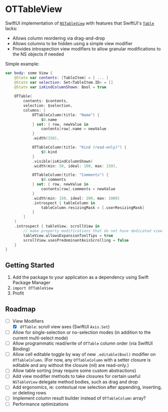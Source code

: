 # OTTableView

SwiftUI implementation of [`NSTableView`](https://developer.apple.com/documentation/appkit/nstableview) with features that SwiftUI's [`Table`](https://developer.apple.com/documentation/swiftui/table) lacks:

- Allows column reordering via drag-and-drop
- Allows columns to be hidden using a simple view modifier
- Provides introspection view modifiers to allow granular modifications to the NS objects if needed

Simple example:

```swift
var body: some View {
    @State var contents: [TableItem] = [ ... ]
    @State var selection: Set<TableItem.ID> = []
    @State var isKindColumnShown: Bool = true
    
    OTTable(
        contents: $contents,
        selection: $selection,
        columns: [
            OTTableColumn(title: "Name") {
                $0.name
	        } set: { row, newValue in
                contents[row].name = newValue
            }
            .width(150),

            OTTableColumn(title: "Kind (read-only)") { 
                $0.kind
            }
            .visible(isKindColumnShown)
            .width(min: 50, ideal: 100, max: 150),

            OTTableColumn(title: "Comments") { 
                $0.comments
            } set: { row, newValue in
                contents[row].comments = newValue
            }
            .width(min: 150, ideal: 200, max: 1000)
            .introspect { tableColumn in
                tableColumn.resizingMask = [.userResizingMask]
            }
        ]
    )
    .introspect { tableView, scrollView in
        // make property modifications that do not have dedicated view modifiers
        tableView.allowsExpansionToolTips = true
        scrollView.usesPredominantAxisScrolling = false
    }
}
```

## Getting Started

1. Add the package to your application as a dependency using Swift Package Manager
2. `import OTTableView`
3. Profit

## Roadmap

- [ ] View Modifiers
  - [x] `OTTable`: scroll view axes (SwiftUI `Axis.Set`)
- [ ] Allow for single-selection or no-selection modes (in addition to the current multi-select mode)
- [ ] Allow programmatic read/write of `OTTable` column order (via SwiftUI Binding)
- [ ] Allow cell editable toggle by way of new `.editable(Bool)` modifier on `OTTableColumn`. (For now, any `OTTableColumn` with a setter closure is editable and any without the closure (nil) are read-only.)
- [ ] Allow table sorting (may require some custom abstractions)
- [ ] Add view modifier methods to take closures for certain useful `NSTableView` delegate method bodies, such as drag and drop
- [ ] Add ergonomics, ie: contextual row selection after appending, inserting, or deleting rows
- [ ] Implement column result builder instead of `OTTableColumn` array?
- [ ] Performance optimizations
